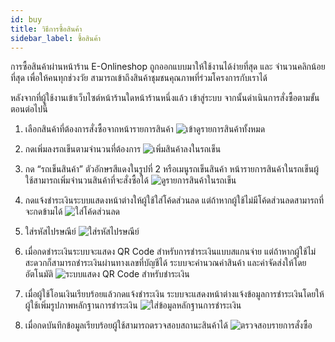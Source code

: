 ```yaml
---
id: buy
title: วิธีการซื้อสินค้า
sidebar_label: ซื้อสินค้า
---
```


การซื้อสินค้าผ่านหน้าร้าน E-Onlineshop ถูกออกแบบมาให้ใช้งานได้ง่ายที่สุด และ จำนวนคลิกน้อยที่สุด เพื่อให้คนทุกช่วงวัย สามารถเข้าถึงสินค้าชุมชนคุณภาพที่ร่วมโครงการกับเราได้

หลังจากที่ผู้ใช้งานเข้าเว็บไซต์หน้าร้านใดหน้าร้านหนึ่งแล้ว เข้าสู่ระบบ จากนั้นดำเนินการสั่งซื้อตามขั้นตอนต่อไปนี้

1. เลือกสินค้าที่ต้องการสั่งซื้อจากหน้ารายการสินค้า
   ![เข้าดูรายการสินค้าทั้งหมด](/img/buy/1.png)

2. กดเพิ่มลงรถเข็นตามจำนวนที่ต้องการ
   ![เพิ่มสินค้าลงในรถเข็น](/img/buy/2.png)

3. กด “รถเข็นสินค้า” ตัวอักษรสีแดงในรูปที่ 2 หรือเมนูรถเข็นสินค้า หน้ารายการสินค้าในรถเข็นผู้ใช้สามารถเพิ่มจำนวนสินค้าที่จะสั่งซื้อได้
   ![ดูรายการสินค้าในรถเข็น](/img/buy/3.png)

4. กดแจ้งชำระเงินระบบแสดงหน้าต่างให้ผู้ใช้ใส่โค้ดส่วนลด แต่ถ้าหากผู้ใช้ไม่มีโค้ดส่วนลดสามารถที่จะกดข้ามได้
   ![ใส่โค้ดส่วนลด](/img/buy/4.png)
5. ใส่รหัสไปรษณีย์
   ![ใส่รหัสไปรษณีย์](/img/buy/5.png)
6. เมื่อกดชำระเงินระบบจะแสดง QR Code สำหรับการชำระเงินแบบสแกนจ่าย แต่ถ้าหากผู้ใช้ไม่สะดวกก็สามารถชำระเงินผ่านทางเลขที่บัญชีได้ ระบบจะคำนวณค่าสินค้า และค่าจัดส่งให้โดยอัตโนมัติ
   ![ระบบแสดง QR Code สำหรับชำระเงิน](/img/buy/6.png)
7. เมื่อผู้ใช้โอนเงินเรียบร้อยแล้วกดแจ้งชำระเงิน ระบบจะแสดงหน้าต่างแจ้งข้อมูลการชำระเงินโดยให้ผู้ใช้เพิ่มรูปภาพหลักฐานการชำระเงิน
   ![ใส่ข้อมูลหลักฐานการชำระเงิน](/img/buy/7.png)

8. เมื่อกดบันทึกข้อมูลเรียบร้อยผู้ใช้สามารถตรวจสอบสถานะสินค้าได้
   ![ตรวจสอบรายการสั่งซื้อ](/img/buy/8.png)
